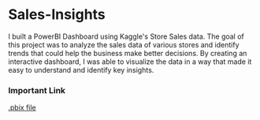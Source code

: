 # Sales-Insights
I built a PowerBI Dashboard using Kaggle's Store Sales data. The goal of this project was to analyze the sales data of various stores and identify trends that could help the business make better decisions. By creating an interactive dashboard, I was able to visualize the data in a way that made it easy to understand and identify key insights. <br>
### Important Link
[.pbix file](https://drive.google.com/file/d/1U5W0ZAijuoyEGu4Kj3qSsw5M4FvoL0FX/view?usp=sharing)
